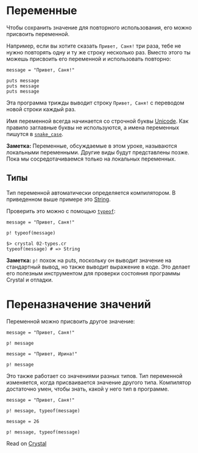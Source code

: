# Переменные
Чтобы сохранить значение для повторного использования, его можно присвоить переменной.

Например, если вы хотите сказать `Привет, Саня!` три раза, тебе не нужно повторять одну и ту же строку несколько раз.
Вместо этого ты можешь присвоить его переменной и использовать повторно:

```crystal
message = "Привет, Саня!"

puts message
puts message
puts message
```

Эта программа трижды выводит строку `Привет, Саня!` с переводом новой строки каждый раз.

Имя переменной всегда начинается со строчной буквы [Unicode](https://en.wikipedia.org/wiki/Unicode).
Как правило заглавные буквы не используются, а имена переменных пишутся в [`snake_case`](https://en.wikipedia.org/wiki/Snake_case).

**Заметка:**
Переменные, обсуждаемые в этом уроке, называются локальными переменными.
Другие виды будут представлены позже. Пока мы сосредотачиваемся только на локальных переменных. 

## Типы
Тип переменной автоматически определяется компилятором. В приведенном выше примере это [String](https://crystal-lang.org/api/latest/String.html).

Проверить это можно с помощью [`typeof`](https://crystal-lang.org/api/toplevel.html#typeof(*expression):Class-class-method):
```crystal
message = "Привет, Саня!"

p! typeof(message)
```

```
$> crystal 02-types.cr
typeof(message) # => String
```

**Заметка:**
`p!` похож на puts, поскольку он выводит значение на стандартный вывод, но также выводит выражение в коде.
Это делает его полезным инструментом для проверки состояния программы Crystal и отладки.

# Переназначение значений
Переменной можно присвоить другое значение: 

```crystal
message = "Привет, Саня!"

p! message

message = "Привет, Ирина!"

p! message
```

Это также работает со значениями разных типов. Тип переменной изменяется, когда присваивается значение другого типа.
Компилятор достаточно умен, чтобы знать, какой у него тип в программе.

```crystal
message = "Привет, Саня!"

p! message, typeof(message)

message = 26

p! message, typeof(message)
```

Read on [Crystal](https://crystal-lang.org/reference/tutorials/basics/20_variables.html)

